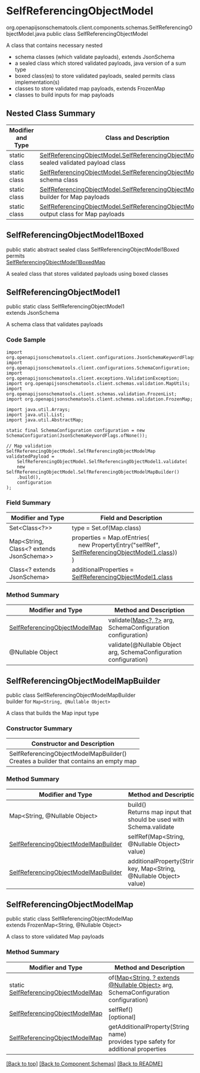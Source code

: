 # SelfReferencingObjectModel
org.openapijsonschematools.client.components.schemas.SelfReferencingObjectModel.java
public class SelfReferencingObjectModel

A class that contains necessary nested
- schema classes (which validate payloads), extends JsonSchema
- a sealed class which stored validated payloads, java version of a sum type
- boxed class(es) to store validated payloads, sealed permits class implementation(s)
- classes to store validated map payloads, extends FrozenMap
- classes to build inputs for map payloads

## Nested Class Summary
| Modifier and Type | Class and Description |
| ----------------- | ---------------------- |
| static class | [SelfReferencingObjectModel.SelfReferencingObjectModel1Boxed](#selfreferencingobjectmodel1boxed)<br> sealed validated payload class |
| static class | [SelfReferencingObjectModel.SelfReferencingObjectModel1](#selfreferencingobjectmodel1)<br> schema class |
| static class | [SelfReferencingObjectModel.SelfReferencingObjectModelMapBuilder](#selfreferencingobjectmodelmapbuilder)<br> builder for Map payloads |
| static class | [SelfReferencingObjectModel.SelfReferencingObjectModelMap](#selfreferencingobjectmodelmap)<br> output class for Map payloads |

## SelfReferencingObjectModel1Boxed
public static abstract sealed class SelfReferencingObjectModel1Boxed<br>
permits<br>
[SelfReferencingObjectModel1BoxedMap](#selfreferencingobjectmodel1boxedmap)

A sealed class that stores validated payloads using boxed classes

## SelfReferencingObjectModel1
public static class SelfReferencingObjectModel1<br>
extends JsonSchema

A schema class that validates payloads

### Code Sample
```
import org.openapijsonschematools.client.configurations.JsonSchemaKeywordFlags;
import org.openapijsonschematools.client.configurations.SchemaConfiguration;
import org.openapijsonschematools.client.exceptions.ValidationException;
import org.openapijsonschematools.client.schemas.validation.MapUtils;
import org.openapijsonschematools.client.schemas.validation.FrozenList;
import org.openapijsonschematools.client.schemas.validation.FrozenMap;

import java.util.Arrays;
import java.util.List;
import java.util.AbstractMap;

static final SchemaConfiguration configuration = new SchemaConfiguration(JsonSchemaKeywordFlags.ofNone());

// Map validation
SelfReferencingObjectModel.SelfReferencingObjectModelMap validatedPayload =
    SelfReferencingObjectModel.SelfReferencingObjectModel1.validate(
    new SelfReferencingObjectModel.SelfReferencingObjectModelMapBuilder()
    .build(),
    configuration
);
```

### Field Summary
| Modifier and Type | Field and Description |
| ----------------- | ---------------------- |
| Set<Class<?>> | type = Set.of(Map.class) |
| Map<String, Class<? extends JsonSchema>> | properties = Map.ofEntries(<br>&nbsp;&nbsp;&nbsp;&nbsp;new PropertyEntry("selfRef", [SelfReferencingObjectModel1.class](#selfreferencingobjectmodel1)))<br>)<br> |
| Class<? extends JsonSchema> | additionalProperties = [SelfReferencingObjectModel1.class](#selfreferencingobjectmodel1) |

### Method Summary
| Modifier and Type | Method and Description |
| ----------------- | ---------------------- |
| [SelfReferencingObjectModelMap](#selfreferencingobjectmodelmap) | validate([Map&lt;?, ?&gt;](#selfreferencingobjectmodelmapbuilder) arg, SchemaConfiguration configuration) |
| @Nullable Object | validate(@Nullable Object arg, SchemaConfiguration configuration) |
## SelfReferencingObjectModelMapBuilder
public class SelfReferencingObjectModelMapBuilder<br>
builder for `Map<String, @Nullable Object>`

A class that builds the Map input type

### Constructor Summary
| Constructor and Description |
| --------------------------- |
| SelfReferencingObjectModelMapBuilder()<br>Creates a builder that contains an empty map |

### Method Summary
| Modifier and Type | Method and Description |
| ----------------- | ---------------------- |
| Map<String, @Nullable Object> | build()<br>Returns map input that should be used with Schema.validate |
| [SelfReferencingObjectModelMapBuilder](#selfreferencingobjectmodelmapbuilder) | selfRef(Map<String, @Nullable Object> value) |
| [SelfReferencingObjectModelMapBuilder](#selfreferencingobjectmodelmapbuilder) | additionalProperty(String key, Map<String, @Nullable Object> value) |

## SelfReferencingObjectModelMap
public static class SelfReferencingObjectModelMap<br>
extends FrozenMap<String, @Nullable Object>

A class to store validated Map payloads

### Method Summary
| Modifier and Type | Method and Description |
| ----------------- | ---------------------- |
| static [SelfReferencingObjectModelMap](#selfreferencingobjectmodelmap) | of([Map<String, ? extends @Nullable Object>](#selfreferencingobjectmodelmapbuilder) arg, SchemaConfiguration configuration) |
| [SelfReferencingObjectModelMap](#selfreferencingobjectmodelmap) | selfRef()<br>[optional] |
| [SelfReferencingObjectModelMap](#selfreferencingobjectmodelmap) | getAdditionalProperty(String name)<br>provides type safety for additional properties |

[[Back to top]](#top) [[Back to Component Schemas]](../../../README.md#Component-Schemas) [[Back to README]](../../../README.md)
